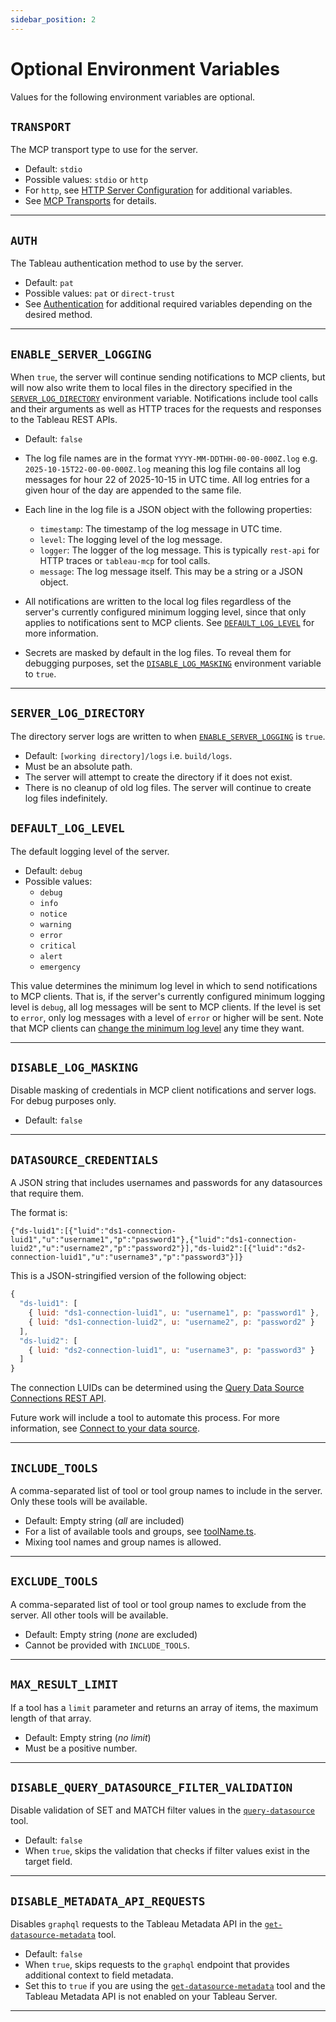 ```yaml
---
sidebar_position: 2
---
```


# Optional Environment Variables

Values for the following environment variables are optional.

## `TRANSPORT`

The MCP transport type to use for the server.

- Default: `stdio`
- Possible values: `stdio` or `http`
- For `http`, see [HTTP Server Configuration](http-server.md) for additional variables.
- See [MCP Transports][mcp-transport] for details.

<hr />

## `AUTH`

The Tableau authentication method to use by the server.

- Default: `pat`
- Possible values: `pat` or `direct-trust`
- See [Authentication](authentication) for additional required variables depending on the desired
  method.

<hr />

## `ENABLE_SERVER_LOGGING`

When `true`, the server will continue sending notifications to MCP clients, but will now also write
them to local files in the directory specified in the
[`SERVER_LOG_DIRECTORY`](#server_log_directory) environment variable. Notifications include tool
calls and their arguments as well as HTTP traces for the requests and responses to the Tableau REST
APIs.

- Default: `false`
- The log file names are in the format `YYYY-MM-DDTHH-00-00-000Z.log` e.g.
  `2025-10-15T22-00-00-000Z.log` meaning this log file contains all log messages for hour 22 of
  2025-10-15 in UTC time. All log entries for a given hour of the day are appended to the same file.
- Each line in the log file is a JSON object with the following properties:

  - `timestamp`: The timestamp of the log message in UTC time.
  - `level`: The logging level of the log message.
  - `logger`: The logger of the log message. This is typically `rest-api` for HTTP traces or
    `tableau-mcp` for tool calls.
  - `message`: The log message itself. This may be a string or a JSON object.

- All notifications are written to the local log files regardless of the server's currently
  configured minimum logging level, since that only applies to notifications sent to MCP clients.
  See [`DEFAULT_LOG_LEVEL`](#default_log_level) for more information.
- Secrets are masked by default in the log files. To reveal them for debugging purposes, set the
  [`DISABLE_LOG_MASKING`](#disable_log_masking) environment variable to `true`.

<hr />

## `SERVER_LOG_DIRECTORY`

The directory server logs are written to when [`ENABLE_SERVER_LOGGING`](#enable_server_logging) is
`true`.

- Default: `[working directory]/logs` i.e. `build/logs`.
- Must be an absolute path.
- The server will attempt to create the directory if it does not exist.
- There is no cleanup of old log files. The server will continue to create log files indefinitely.

## `DEFAULT_LOG_LEVEL`

The default logging level of the server.

- Default: `debug`
- Possible values:
  - `debug`
  - `info`
  - `notice`
  - `warning`
  - `error`
  - `critical`
  - `alert`
  - `emergency`

This value determines the minimum log level in which to send notifications to MCP clients. That is,
if the server's currently configured minimum logging level is `debug`, all log messages will be sent
to MCP clients. If the level is set to `error`, only log messages with a level of `error` or higher
will be sent. Note that MCP clients can
[change the minimum log level](https://modelcontextprotocol.io/specification/2025-06-18/server/utilities/logging#setting-log-level)
any time they want.

<hr />

## `DISABLE_LOG_MASKING`

Disable masking of credentials in MCP client notifications and server logs. For debug purposes only.

- Default: `false`

<hr />

## `DATASOURCE_CREDENTIALS`

A JSON string that includes usernames and passwords for any datasources that require them.

The format is:

`{"ds-luid1":[{"luid":"ds1-connection-luid1","u":"username1","p":"password1"},{"luid":"ds1-connection-luid2","u":"username2","p":"password2"}],"ds-luid2":[{"luid":"ds2-connection-luid1","u":"username3","p":"password3"}]}`

This is a JSON-stringified version of the following object:

```js
{
  "ds-luid1": [
    { luid: "ds1-connection-luid1", u: "username1", p: "password1" },
    { luid: "ds1-connection-luid2", u: "username2", p: "password2" }
  ],
  "ds-luid2": [
    { luid: "ds2-connection-luid1", u: "username3", p: "password3" }
  ]
}
```

The connection LUIDs can be determined using the [Query Data Source Connections REST
API][tab-ds-connections].

Future work will include a tool to automate this process. For more information, see [Connect to your
data source][tab-connect-ds].

<hr />

## `INCLUDE_TOOLS`

A comma-separated list of tool or tool group names to include in the server. Only these tools will
be available.

- Default: Empty string (_all_ are included)
- For a list of available tools and groups, see
  [toolName.ts](https://github.com/tableau/tableau-mcp/blob/main/src/tools/toolName.ts).
- Mixing tool names and group names is allowed.

<hr />

## `EXCLUDE_TOOLS`

A comma-separated list of tool or tool group names to exclude from the server. All other tools will
be available.

- Default: Empty string (_none_ are excluded)
- Cannot be provided with `INCLUDE_TOOLS`.

<hr />

## `MAX_RESULT_LIMIT`

If a tool has a `limit` parameter and returns an array of items, the maximum length of that array.

- Default: Empty string (_no limit_)
- Must be a positive number.

<hr />

## `DISABLE_QUERY_DATASOURCE_FILTER_VALIDATION`

Disable validation of SET and MATCH filter values in the
[`query-datasource`](../../tools/data-qna/query-datasource.md) tool.

- Default: `false`
- When `true`, skips the validation that checks if filter values exist in the target field.

<hr />

## `DISABLE_METADATA_API_REQUESTS`

Disables `graphql` requests to the Tableau Metadata API in the
[`get-datasource-metadata`](../../tools/data-qna/get-datasource-metadata.md) tool.

- Default: `false`
- When `true`, skips requests to the `graphql` endpoint that provides additional context to field
  metadata.
- Set this to `true` if you are using the
  [`get-datasource-metadata`](../../tools/data-qna/get-datasource-metadata.md) tool and the Tableau
  Metadata API is not enabled on your Tableau Server.

<hr />

[mcp-transport]: https://modelcontextprotocol.io/docs/concepts/transports
[tab-ds-connections]:
  https://help.tableau.com/current/api/rest_api/en-us/REST/rest_api_ref_data_sources.htm#query_data_source_connections
[tab-connect-ds]:
  https://help.tableau.com/current/api/vizql-data-service/en-us/docs/vds_create_queries.html#connect-to-your-data-source
